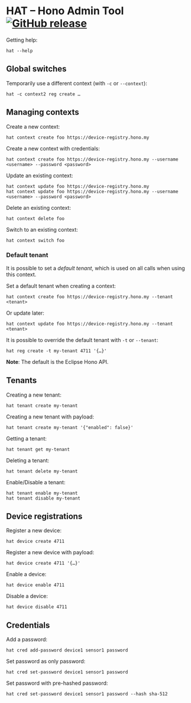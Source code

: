 # HAT – Hono Admin Tool [![GitHub release](https://img.shields.io/github/release/ctron/hat.svg)](https://github.com/ctron/hat/releases)

Getting help:

    hat --help

## Global switches

Temporarily use a different context (with `-c` or `--context`):

    hat -c context2 reg create …

## Managing contexts

Create a new context:

    hat context create foo https://device-registry.hono.my

Create a new context with credentials:

    hat context create foo https://device-registry.hono.my --username <username> --password <password>

Update an existing context:

    hat context update foo https://device-registry.hono.my
    hat context update foo https://device-registry.hono.my --username <username> --password <password>

Delete an existing context:

    hat context delete foo

Switch to an existing context:

    hat context switch foo

### Default tenant

It is possible to set a *default tenant*, which is used on all calls when using
this context.

Set a default tenant when creating a context:

    hat context create foo https://device-registry.hono.my --tenant <tenant>

Or update later:

    hat context update foo https://device-registry.hono.my --tenant <tenant>

It is possible to override the default tenant with `-t` or `--tenant`:

    hat reg create -t my-tenant 4711 '{…}'

**Note**: The default is the Eclipse Hono API.

## Tenants

Creating a new tenant:

    hat tenant create my-tenant

Creating a new tenant with payload:

    hat tenant create my-tenant '{"enabled": false}'

Getting a tenant:

    hat tenant get my-tenant

Deleting a tenant:

    hat tenant delete my-tenant

Enable/Disable a tenant:

    hat tenant enable my-tenant
    hat tenant disable my-tenant

## Device registrations

Register a new device:

    hat device create 4711

Register a new device with payload:

    hat device create 4711 '{…}'

Enable a device:

    hat device enable 4711

Disable a device:

    hat device disable 4711

## Credentials

Add a password:

    hat cred add-password device1 sensor1 password

Set password as only password:

    hat cred set-password device1 sensor1 password

Set password with pre-hashed password:

    hat cred set-password device1 sensor1 password --hash sha-512
